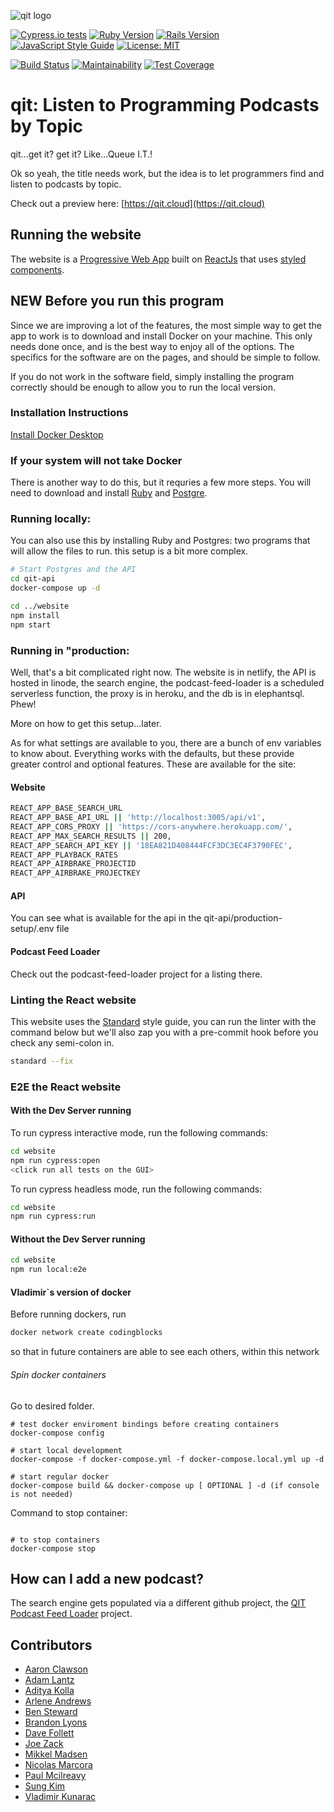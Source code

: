 ![qit logo](https://github.com/codingblocks/podcast-app/blob/master/website/public/images/icons/icon-144x144.png)

[![Cypress.io tests](https://img.shields.io/badge/cypress.io-tests-green.svg)](https://cypress.io)
[![Ruby Version](https://img.shields.io/badge/Ruby-v2.5.1-green.svg)](https://www.ruby-lang.org/en)
[![Rails Version](https://img.shields.io/badge/Rails-v5.2.1-green.svg)](https://rubyonrails.org/)
[![JavaScript Style Guide](https://img.shields.io/badge/code_style-standard-green.svg)](https://standardjs.com)
[![License: MIT](https://img.shields.io/badge/License-MIT-green.svg)](https://opensource.org/licenses/MIT)

[![Build Status](https://travis-ci.org/codingblocks/qit.cloud.svg?branch=master)](https://travis-ci.org/codingblocks/podcast-app)
[![Maintainability](https://api.codeclimate.com/v1/badges/ed8b274c56737a471ec9/maintainability)](https://codeclimate.com/github/codingblocks/qit.cloud/maintainability)
[![Test Coverage](https://api.codeclimate.com/v1/badges/ed8b274c56737a471ec9/test_coverage)](https://codeclimate.com/github/codingblocks/qit.cloud/test_coverage)

# qit: Listen to Programming Podcasts by Topic
qit...get it? get it? Like...Queue I.T.!

Ok so yeah, the title needs work, but the idea is to let programmers find and listen to podcasts by topic.

Check out a preview here: [https://qit.cloud](https://qit.cloud)

## Running the website

The website is a [Progressive Web App](https://developers.google.com/web/progressive-web-apps/) built on [ReactJs](https://reactjs.org/) that uses [styled components](https://www.styled-components.com/docs/basics).


## NEW Before you run this program ##
Since we are improving a lot of the features, the most simple way to get the app to work is to download and install Docker on your machine. This only needs done once, and is the best way to enjoy all of the options. The specifics for the software are on the pages, and should be simple to follow.

If you do not work in the software field, simply installing the program correctly should be enough to allow you to run the local version.

### Installation Instructions ###
[Install Docker Desktop](https://docs.docker.com/install/#supported-platforms)

### If your system will not take Docker ###
There is another way to do this, but it requries a few more steps. You will need to download and install [Ruby](https://www.ruby-lang.org/en/downloads/) and [Postgre](https://www.postgresql.org/download/). 


### Running locally:

You can also use this by installing Ruby and Postgres: two programs that will allow the files to run. this setup is a bit more complex. 

```bash
# Start Postgres and the API
cd qit-api
docker-compose up -d

cd ../website
npm install
npm start
```

### Running in "production:

Well, that's a bit complicated right now. The website is in netlify, the API is hosted in linode, the search engine, the podcast-feed-loader is a scheduled serverless function, the proxy is in heroku, and the db is in elephantsql. Phew!

More on how to get this setup...later.

As for what settings are available to you, there are a bunch of env variables to know about. Everything works with the defaults, but these provide greater control and optional features. These are available for the site:

#### Website

```bash
REACT_APP_BASE_SEARCH_URL
REACT_APP_BASE_API_URL || 'http://localhost:3005/api/v1',
REACT_APP_CORS_PROXY || 'https://cors-anywhere.herokuapp.com/',
REACT_APP_MAX_SEARCH_RESULTS || 200,
REACT_APP_SEARCH_API_KEY || '18EA821D408444FCF3DC3EC4F3790FEC',
REACT_APP_PLAYBACK_RATES
REACT_APP_AIRBRAKE_PROJECTID
REACT_APP_AIRBRAKE_PROJECTKEY
```

#### API

You can see what is available for the api in the qit-api/production-setup/.env file

#### Podcast Feed Loader

Check out the podcast-feed-loader project for a listing there.

### Linting the React website

This website uses the [Standard](https://github.com/standard/standard) style guide, you can run the linter with the command below but we'll also zap you with a pre-commit hook before you check any semi-colon in.

```bash
standard --fix
```
### E2E the React website

#### With the Dev Server running

To run cypress interactive mode, run the following commands:

```bash
cd website
npm run cypress:open
<click run all tests on the GUI>
```

To run cypress headless mode, run the following commands:

```bash
cd website
npm run cypress:run
```

#### Without the Dev Server running

```bash
cd website
npm run local:e2e
```

#### Vladimir`s version of docker
Before running dockers, run
```bash
docker network create codingblocks
```
so that in future containers are able to see each others, within this network

###### Spin docker containers
Go to desired folder.
```
# test docker enviroment bindings before creating containers
docker-compose config

# start local development
docker-compose -f docker-compose.yml -f docker-compose.local.yml up -d

# start regular docker
docker-compose build && docker-compose up [ OPTIONAL ] -d (if console is not needed)
```

Command to stop container:

```;bash

# to stop containers
docker-compose stop
```

## How can I add a new podcast?

The search engine gets populated via a different github project, the [QIT Podcast Feed Loader](https://github.com/codingblocks/qit-podcast-feed-loader) project.

## Contributors
- [Aaron Clawson](https://github.com/MadVikingGod)
- [Adam Lantz](https://github.com/AdamLantz)
- [Aditya Kolla](https://github.com/aditya-kolla)
- [Arlene Andrews](https://github.com/arleneandrews)
- [Ben Steward](https://github.com/tehpsalmist)
- [Brandon Lyons](https://github.com/lyonsbp)
- [Dave Follett](https://github.com/davefollett)
- [Joe Zack](https://github.com/THEjoezack)
- [Mikkel Madsen](https://github.com/Madsn)
- [Nicolas Marcora](https://github.com/nmarcora)
- [Paul Mcilreavy](https://github.com/pmcilreavy)
- [Sung Kim](https://github.com/dance2die/)
- [Vladimir Kunarac](https://github.com/vlado92)

